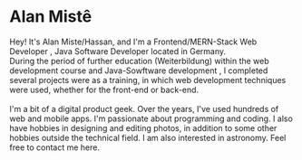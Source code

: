# Alan Mistê

Hey! It's Alan Miste/Hassan, and I'm a Frontend/MERN-Stack Web Developer , Java Software Developer located in Germany.<br> During the period of further education (Weiterbildung) within the web development course and Java-Sowftware development , I completed several projects were as a training, in which web development techniques were used, whether for the front-end or back-end.
<br><br>
I'm a bit of a digital product geek. Over the years, I've used hundreds of web and mobile apps. I'm passionate about programming and coding. I also have hobbies in designing and editing photos, in addition to some other hobbies outside the technical field. I am also interested in astronomy. Feel free to contact me here.
